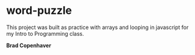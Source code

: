 # word-puzzle

This project was built as practice with arrays and looping in javascript for my Intro to Programming class.

**Brad Copenhaver**
